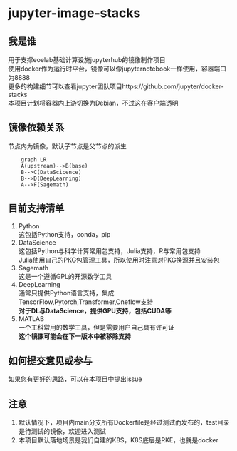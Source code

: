 # jupyter-image-stacks

## 我是谁
用于支撑eoelab基础计算设施jupyterhub的镜像制作项目  
使用docker作为运行时平台，镜像可以像jupyternotebook一样使用，容器端口为8888  
更多的构建细节可以查看jupyter团队项目https://github.com/jupyter/docker-stacks  
本项目计划将容器内上游切换为Debian，不过这在客户端透明
## 镜像依赖关系
节点内为镜像，默认子节点是父节点的派生  
```mermaid
	graph LR
	A(upstream)-->B(base)
	B-->C(DataScicence)
    B-->D(DeepLearning)
    A-->F(Sagemath)
```
## 目前支持清单
1. Python  
这包括Python支持，conda，pip
2. DataScience  
这包括Python与科学计算常用包支持，Julia支持，R与常用包支持  
Julia使用自己的PKG包管理工具，所以使用时注意对PKG换源并且安装包  
3. Sagemath  
这是一个遵循GPL的开源数学工具  
4. DeepLearning  
通常只提供Python语言支持，集成TensorFlow,Pytorch,Transformer,Oneflow支持  
**对于DL与DataScience，提供GPU支持，包括CUDA等**  
5. MATLAB  
一个工科常用的数学工具，但是需要用户自己具有许可证  
**这个镜像可能会在下一版本中被移除支持**  
## 如何提交意见或参与
如果您有更好的思路，可以在本项目中提出issue  
## 注意
1. 默认情况下，项目内main分支所有Dockerfile是经过测试而发布的，test目录是待测试的镜像，欢迎进入测试
2. 本项目默认落地场景是我们自建的K8S，K8S底层是RKE，也就是docker

